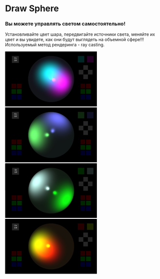 # Draw Sphere

### Вы можете управлять светом самостоятельно!

Установливайте цвет шара, передвигайте источники света, меняйте их цвет и вы увидете, как они будут выглядеть на объемной сфере!!! Используемый метод рендеринга - ray casting.


<img src="img/1.png" width="300"/>
<img src="img/2.png" width="300"/>
<img src="img/4.png" width="300"/>
<img src="img/3.png" width="300"/>
